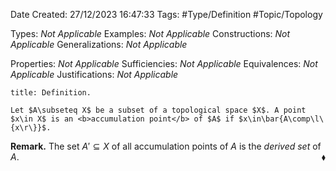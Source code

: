 <div class="topSpace"></div>

Date Created: 27/12/2023 16:47:33
Tags: #Type/Definition #Topic/Topology

Types: <i>Not Applicable</i>
Examples: <i>Not Applicable</i>
Constructions: <i>Not Applicable</i>
Generalizations: <i>Not Applicable</i>

Properties: <i>Not Applicable</i>
Sufficiencies: <i>Not Applicable</i>
Equivalences: <i>Not Applicable</i>
Justifications: <i>Not Applicable</i>

``` ad-Definition
title: Definition.

Let $A\subseteq X$ be a subset of a topological space $X$. A point $x\in X$ is an <b>accumulation point</b> of $A$ if $x\in\bar{A\comp\l\{x\r\}}$.

```

<b>Remark.</b> The set $A'\subseteq X$ of all accumulation points of $A$ is the <i>derived set</i> of $A$.<span style="float:right;">$\blacklozenge$</span>
